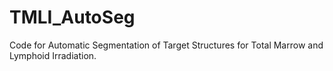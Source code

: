 # TMLI_AutoSeg
Code for Automatic Segmentation of Target Structures for Total Marrow and Lymphoid Irradiation.
